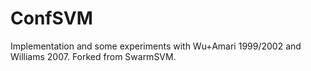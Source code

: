# ConfSVM

Implementation and some experiments with Wu+Amari 1999/2002 and Williams 2007.
Forked from SwarmSVM.



